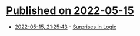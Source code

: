 # [Published on 2022-05-15](index.md)

* [2022-05-15, 21:25:43](https://news.ycombinator.com/item?id=31391309) - [Surprises in Logic](https://math.ucr.edu/home/baez/surprises.html)
